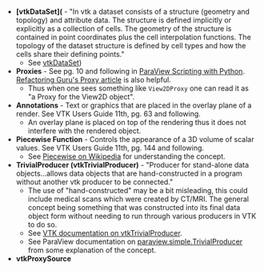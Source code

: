 - **[vtkDataSet](** - "In vtk a dataset consists of a structure (geometry and topology) and attribute data. The structure is defined implicitly or explicitly as a collection of cells. The geometry of the structure is contained in point coordinates plus the cell interpolation functions. The topology of the dataset structure is defined by cell types and how the cells share their defining points."
    - See [vtkDataSet](https://kitware.github.io/vtk-js/api/Common_DataModel_DataSet.html))
- **Proxies** - See pg. 10 and following in [ParaView Scripting with Python](https://itk.org/Wiki/images/f/f9/Servermanager2.pdf). [Refactoring Guru's Proxy article](https://refactoring.guru/design-patterns/proxy) is also helpful.
    - Thus when one sees something like `View2DProxy` one can read it as "a Proxy for the View2D object".
- **Annotations** - Text or graphics that are placed in the overlay plane of a render. See VTK Users Guide 11th, pg. 63 and following.
    - An overlay plane is placed on top of the rendering thus it does not interfere with the rendered object.
- **Piecewise Function** - Controls the appearance of a 3D volume of scalar values. See VTK Users Guide 11th, pg. 144 and following.
    - See [Piecewise on Wikipedia](https://en.wikipedia.org/wiki/Piecewise) for understanding the concept.
- **TrivialProducer (vtkTrivialProducer)** - "Producer for stand-alone data objects...allows data objects that are hand-constructed in a program without another vtk producer to be connected."
    - The use of "hand-constructed" may be a bit misleading, this could include medical scans which were created by CT/MRI. The general concept being something that was constructed into its final data object form without needing to run through various producers in VTK to do so.
    - See [VTK documentation on vtkTrivialProducer](https://vtk.org/doc/nightly/html/classvtkTrivialProducer.html#details).
    - See ParaView documentation on [paraview.simple.TrivialProducer](https://kitware.github.io/paraview-docs/v5.9.0/python/paraview.simple.TrivialProducer.html) from some explanation of the concept.
- **vtkProxySource**
